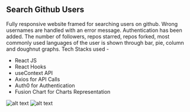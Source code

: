 ## Search Github Users
Fully responsive website framed for searching users on github. Wrong usernames are handled with an error message. Authentication has been added. The number of followers, repos starred, repos forked, most commonly used languages of the user is shown through bar, pie, column and doughnut graphs.
Tech Stacks used -
- React JS
- React Hooks
- useContext API
- Axios for API Calls
- Auth0 for Authentication
- Fusion Chart for Charts Representation

![alt text](https://github.com/suprabhat25/search-github-users/blob/main/public/search1.png "Logo Title Text 1")
![alt text](https://github.com/suprabhat25/search-github-users/blob/main/public/search2.png "Logo Title Text 1")
